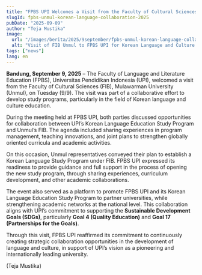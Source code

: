 ```yaml
---
title: "FPBS UPI Welcomes a Visit from the Faculty of Cultural Sciences, Mulawarman University, for the Development of Korean Language and Culture"
slugId: fpbs-unmul-korean-language-collaboration-2025
pubDate: "2025-09-09"
author: "Teja Mustika"
image:
  url: "/images/berita/2025/9september/fpbs-unmul-korean-language-collaboration-2025.webp"
  alt: "Visit of FIB Unmul to FPBS UPI for Korean Language and Culture Development"
tags: ["news"]
lang: en
---
```


**Bandung, September 9, 2025** – The Faculty of Language and Literature Education (FPBS), Universitas Pendidikan Indonesia (UPI), welcomed a visit from the Faculty of Cultural Sciences (FIB), Mulawarman University (Unmul), on Tuesday (9/9). The visit was part of a collaborative effort to develop study programs, particularly in the field of Korean language and culture education.  

During the meeting held at FPBS UPI, both parties discussed opportunities for collaboration between UPI’s Korean Language Education Study Program and Unmul’s FIB. The agenda included sharing experiences in program management, teaching innovations, and joint plans to strengthen globally oriented curricula and academic activities.  

On this occasion, Unmul representatives conveyed their plan to establish a Korean Language Study Program under FIB. FPBS UPI expressed its readiness to provide guidance and full support in the process of opening the new study program, through sharing experiences, curriculum development, and other academic collaborations.  

The event also served as a platform to promote FPBS UPI and its Korean Language Education Study Program to partner universities, while strengthening academic networks at the national level. This collaboration aligns with UPI’s commitment to supporting the **Sustainable Development Goals (SDGs)**, particularly **Goal 4 (Quality Education)** and **Goal 17 (Partnerships for the Goals)**.  

Through this visit, FPBS UPI reaffirmed its commitment to continuously creating strategic collaboration opportunities in the development of language and culture, in support of UPI’s vision as a pioneering and internationally leading university.  

(Teja Mustika)  
